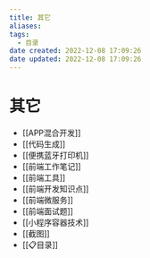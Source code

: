```yaml
---
title: 其它
aliases:
tags:
  - 目录
date created: 2022-12-08 17:09:26
date updated: 2022-12-08 17:09:26
---
```


# 其它

- [[APP混合开发]]
- [[代码生成]]
- [[便携蓝牙打印机]]
- [[前端工作笔记]]
- [[前端工具]]
- [[前端开发知识点]]
- [[前端微服务]]
- [[前端面试题]]
- [[小程序容器技术]]
- [[截图]]
- [[📋目录]]
